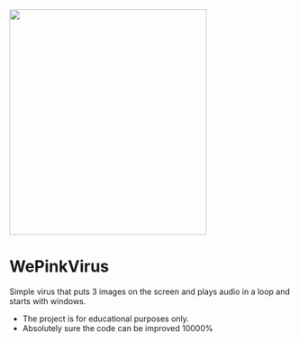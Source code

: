 <img src="https://i.imgur.com/VJDZKTR.png" width="350" height="400">

# WePinkVirus
Simple virus that puts 3 images on the screen and plays audio in a loop and starts with windows.
 
- The project is for educational purposes only.
- Absolutely sure the code can be improved 10000%
